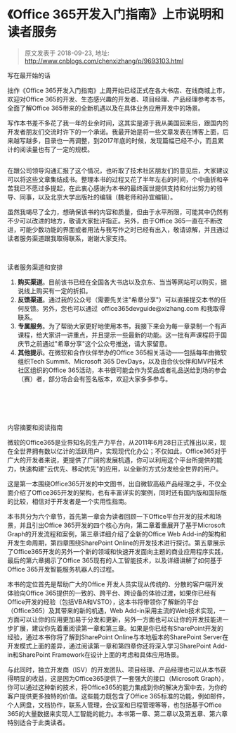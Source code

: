 # 《Office 365开发入门指南》上市说明和读者服务 
> 原文发表于 2018-09-23, 地址: http://www.cnblogs.com/chenxizhang/p/9693103.html 


<p><span><span>写在最开始的话</span>
		</span></p><p><span>拙作《</span>Office 365<span>开发入门指南》上周开始已经正式在各大书店、在线商城上市，欢迎对</span>Office 365<span>的开发、生态感兴趣的开发者、项目经理、产品经理参考本书，全面了解</span>Office 365<span>带来的全新机遇以及在具体业务应用开发中的场景。</span>
	</p><p><span>写作本书差不多花了我一年的业余时间，这其实是源于我从美国回来后，跟国内的开发者朋友们交流时许下的一个承诺。我最开始是将一些文章发表在博客上面，后来越写越多，目录也一再调整，到</span>2017<span>年底的时候，发现篇幅已经不小，而且累计的阅读量也有了一定的规模。</span>
	</p><p><a href="C:\Users\arechen\AppData\Local\Temp\OpenLiveWriter1455378038\supfiles15DFBDA1\image3.png"><img src="https://img2018.cnblogs.com/blog/9072/201809/9072-20180923164725426-142191770.png" alt="" border="0"/></a>
	</p><p><span>在跟公司领导沟通汇报了这个情况，也听取了技术社区朋友们的意见后，大家建议可以将这些文章集结成书。整理本书的过程又花了半年左右的时间，个中曲折和辛苦我已不愿过多提起，在此衷心感谢为本书的最终面世提供支持和付出努力的领导、同事，以及北京大学出版社的编辑（魏老师和孙宜编辑）。</span>
	</p><p><span>虽然我竭尽了全力，想确保该书的内容和质量，但由于水平所限，可能其中仍然有不少可以改进的地方，敬请大家批评指正。另外，由于</span>Office 365<span>一直在不断改进，可能少数功能的界面或者用法与我写作之时已经有出入，敬请谅解，并且通过读者服务渠道跟我取得联系，谢谢大家支持。</span>
	</p><p>
 </p><p><span><span>读者服务渠道和安排</span>
		</span></p><ol><li><span><strong>购买渠道</strong>。目前该书已经在全国各大书店以及京东、当当等网站可以购买，据说线上购买有一定的折扣。</span>
		</li><li><span><strong>反馈渠道</strong>。通过我的公众号（需要先关注</span>"<span>希章分享</span>"<span>）可以直接提交本书的任何反馈。另外，您也可以通过</span>  office365devguide@xizhang.com <span>和我取得联系。</span>
		</li><li><span><strong>专属服务</strong>。为了帮助大家更好地使用本书，我接下来会为每一章录制一个有声课程，给大家讲一讲重点，并且提示一些最新的功能。这一批有声课程将于国庆节之前通过</span>"<span>希章分享</span>"<span>这个公众号推送，请大家留意。</span>
		</li><li><span><strong>其他提示</strong>。在微软和合作伙伴举办的</span>Office 365<span>相关活动</span>——<span>包括每年由微软组织</span>Tech Summit<span>、</span>Microsoft 365 DevDays<span>，以及由合伙伙伴和</span>MVP<span>技术社区组织的</span>Office 365<span>活动，本书很可能会作为奖品或者礼品送给到场的参会（赛）者，部分场合会有签名版本，欢迎大家多多参与。</span>
		</li></ol><p>
 </p><p><a href="C:\Users\arechen\AppData\Local\Temp\OpenLiveWriter1455378038\supfiles15DFBDA1\WeChat-Image_201809231609163.jpg"><img src="https://img2018.cnblogs.com/blog/9072/201809/9072-20180923164726042-1645385738.jpg" alt="" border="0"/></a>
	</p><p>
 </p><p><span><span>内容摘要和阅读指南</span>
		</span></p><p><span>微软的</span>Office365<span>是业界知名的生产力平台，从</span>2011<span>年</span>6<span>月</span>28<span>日正式推出以来，现在全世界拥有数以亿计的活跃用户，实现现代化办公；不仅如此，</span>Office365<span>对于广大的开发者来说，更提供了广阔的发展机遇，你可以利用这个平台所提供的能力，快速构建</span>"<span>云优先、移动优先</span>"<span>的应用，以全新的方式分发给全世界的用户。</span>
	</p><p><span>这是第一本围绕</span>Office365<span>开发的中文图书，出自微软高级产品经理之手，不仅全面介绍了</span>Office365<span>开发的架构，也有丰富详实的案例，同时还有国内版和国际版的比较，相信对于开发者是一个实用性指南。</span>
	</p><p><span>本书共分为六个章节，首先第一章会为读者回顾一下</span>Office<span>平台开发的技术和场景，并且引出</span>Office 365<span>开发的四个核心方向，第二章着重展开了基于</span>Microsoft Graph<span>的开发流程和案例，第三章详细介绍了全新的</span>Office Web Add-in<span>的架构和开发生命周期，第四章围绕</span>SharePoint Online<span>的开发技术进行探讨。第五章展示了</span>Office365<span>开发的另外一个新的领域和快速开发面向主题的商业应用程序实践，最后的第六章揭示了</span>Office 365<span>现有的人工智能技术，以及详细讲解了如何基于</span>Office 365<span>开发智能服务机器人的过程。</span>
	</p><p><span>本书的定位首先是帮助广大的</span>Office <span>开发人员实现从传统的、分散的客户端开发体验向</span>Office 365<span>提供的一致的、跨平台、跨设备的体验过渡，如果你已经有</span>Office<span>开发的经验（包括</span>VBA<span>和</span>VSTO<span>），这本书将带领你了解新的平台（</span>Office365<span>）及其带来的新的机遇，</span>Web Add-in<span>采用主流的</span>Web<span>技术实现，一方面可以让你的应用更加易于分发和更新，另外一方面也可以让你的开发技能进一步扩展，建议你先着重阅读第一章和第三章。如果是你已经有</span>SharePoint<span>开发的经验，通过本书你将了解到</span>SharePoint Online<span>与本地版本的</span>SharePoint Server<span>在开发模式上面的差异，通过阅读第一章和第四章你还将深入学习</span>SharePoint Add-in<span>和</span>SharePoint Framework<span>在设计上面的考虑和具体应用场景。</span>
	</p><p><span>与此同时，独立开发商（</span>ISV<span>）的开发团队、项目经理、产品经理也可以从本书获得明显的收益，这是因为</span>Office365<span>提供了一套强大的接口（</span>Microsoft Graph<span>），你可以通过这种新的技术，将</span>Office365<span>的能力集成到你的解决方案中去，为你的客户提供更多独特的价值。这些能力既包含了</span>Office 365<span>标准的功能，例如邮件，个人网盘，文档协作，联系人管理，会议室和日程管理等等，也包括基于</span>Office 365<span>的大量数据来实现人工智能的能力。本书第一章、第二章以及第五章、第六章特别适合于此类读者。</span>
	</p><p>
 </p><p><a href="C:\Users\arechen\AppData\Local\Temp\OpenLiveWriter1455378038\supfiles15DFBDA1\99999990003446055_1_o-14.jpg"><img src="https://img2018.cnblogs.com/blog/9072/201809/9072-20180923164726606-2124132133.jpg" alt="" border="0"/></a>
	</p>